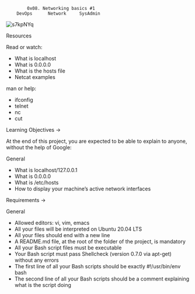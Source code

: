 			0x08. Networking basics #1
		DevOps		Network		SysAdmin

![s7kpNYq](https://user-images.githubusercontent.com/109985883/236332799-255cb481-0bf5-4978-abce-1a3e35917998.png)

Resources

Read or watch:
- What is localhost
- What is 0.0.0.0
- What is the hosts file
- Netcat examples

man or help:
* ifconfig
* telnet
* nc
* cut

Learning Objectives ->

At the end of this project, you are expected to be able to explain to anyone, without the help of Google:

General
- What is localhost/127.0.0.1
- What is 0.0.0.0
- What is /etc/hosts
- How to display your machine’s active network interfaces

Requirements ->

General
* Allowed editors: vi, vim, emacs
* All your files will be interpreted on Ubuntu 20.04 LTS
* All your files should end with a new line
* A README.md file, at the root of the folder of the project, is mandatory
* All your Bash script files must be executable
* Your Bash script must pass Shellcheck (version 0.7.0 via apt-get) without any errors
* The first line of all your Bash scripts should be exactly #!/usr/bin/env bash
* The second line of all your Bash scripts should be a comment explaining what is the script doing
